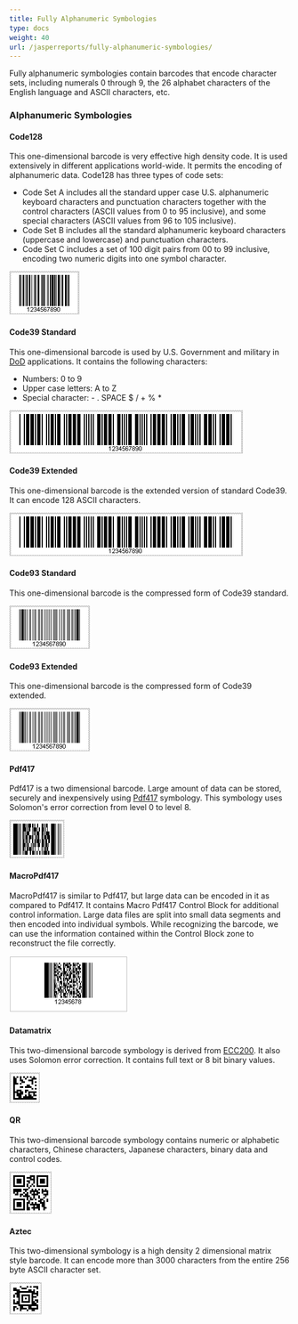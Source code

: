 ```yaml
---
title: Fully Alphanumeric Symbologies
type: docs
weight: 40
url: /jasperreports/fully-alphanumeric-symbologies/
---
```



Fully alphanumeric symbologies contain barcodes that encode character sets, including numerals 0 through 9, the 26 alphabet characters of the English language and ASCII characters, etc.

### **Alphanumeric Symbologies**
#### **Code128**
This one-dimensional barcode is very effective high density code. It is used extensively in different applications world-wide. It permits the encoding of alphanumeric data. Code128 has three types of code sets:

- Code Set A includes all the standard upper case U.S. alphanumeric keyboard characters and punctuation characters together with the control characters (ASCII values from 0 to 95 inclusive), and some special characters (ASCII values from 96 to 105 inclusive).
- Code Set B includes all the standard alphanumeric keyboard characters (uppercase and lowercase) and punctuation characters.
- Code Set C includes a set of 100 digit pairs from 00 to 99 inclusive, encoding two numeric digits into one symbol character.

![todo:image_alt_text](fully-alphanumeric-symbologies_1.png)
#### **Code39 Standard**
This one-dimensional barcode is used by U.S. Government and military in [DoD]() applications. It contains the following characters:

- Numbers: 0 to 9
- Upper case letters: A to Z
- Special character: - . SPACE $ / + % *

![todo:image_alt_text](fully-alphanumeric-symbologies_2.png)
#### **Code39 Extended**
This one-dimensional barcode is the extended version of standard Code39. It can encode 128 ASCII characters.

![todo:image_alt_text](fully-alphanumeric-symbologies_3.png)
#### **Code93 Standard**
This one-dimensional barcode is the compressed form of Code39 standard.

![todo:image_alt_text](fully-alphanumeric-symbologies_4.png)
#### **Code93 Extended**
This one-dimensional barcode is the compressed form of Code39 extended.

![todo:image_alt_text](fully-alphanumeric-symbologies_5.png)
#### **Pdf417**
Pdf417 is a two dimensional barcode. Large amount of data can be stored, securely and inexpensively using [Pdf417](http://www.aspose.com/Wiki/default.aspx/Aspose.BarCode/PDF417.html) symbology. This symbology uses Solomon's error correction from level 0 to level 8.

![todo:image_alt_text](fully-alphanumeric-symbologies_6.png)
#### **MacroPdf417**
MacroPdf417 is similar to Pdf417, but large data can be encoded in it as compared to Pdf417. It contains Macro Pdf417 Control Block for additional control information. Large data files are split into small data segments and then encoded into individual symbols. While recognizing the barcode, we can use the information contained within the Control Block zone to reconstruct the file correctly.

![todo:image_alt_text](fully-alphanumeric-symbologies_7.png)
#### **Datamatrix**
This two-dimensional barcode symbology is derived from [ECC200](). It also uses Solomon error correction. It contains full text or 8 bit binary values.

![todo:image_alt_text](fully-alphanumeric-symbologies_8.png)
#### **QR**
This two-dimensional barcode symbology contains numeric or alphabetic characters, Chinese characters, Japanese characters, binary data and control codes.

![todo:image_alt_text](fully-alphanumeric-symbologies_9.png)
#### **Aztec**
This two-dimensional symbology is a high density 2 dimensional matrix style barcode. It can encode more than 3000 characters from the entire 256 byte ASCII character set.

![todo:image_alt_text](fully-alphanumeric-symbologies_10.png)
